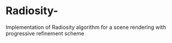 # Radiosity-
Implementation of Radiosity algorithm for a scene rendering with progressive refinement scheme
